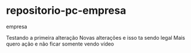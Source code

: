 # repositorio-pc-empresa
empresa


Testando a primeira alteração
Novas alterações e isso ta sendo legal
Mais quero ação e não ficar somente vendo vídeo 